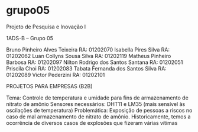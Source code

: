 # grupo05
Projeto de Pesquisa e Inovação I

1ADS-B – Grupo 05

Bruno Pinheiro Alves Teixeira	RA: 01202070
Isabella Pires Silva	RA: 01202062
Luan Collyns Sousa Silva	RA: 01202119
Matheus Pinheiro Barbosa	RA: 01202097
Nilton Rodrigo dos Santos Santana	RA: 01202051
Priscila Choi	RA: 01202083
Tabata Fernanda dos Santos Silva	RA: 01202089
Victor Pederzini	RA: 01202101
 
PROJETOS PARA EMPRESAS (B2B)

Tema: Controle de temperatura e umidade para fins de armazenamento de nitrato de amônio
Sensores necessários: DHT11 e LM35 (mais sensível às oscilações de temperatura)
Problemática: Exposição de pessoas a riscos no caso de mal armazenamento de nitrato de amônio. Historicamente, temos a ocorrência de diversos casos de explosões que fizeram várias vítimas
